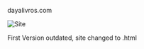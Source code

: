 dayalivros.com


![Site]([https://exemplo.com/imagem.jpg](https://github.com/SrLiath/DayaLivros/blob/a15e191dbca341de41a8a1f2ed1ade05531aa160/1.jpeg))

First Version outdated, site changed to .html
